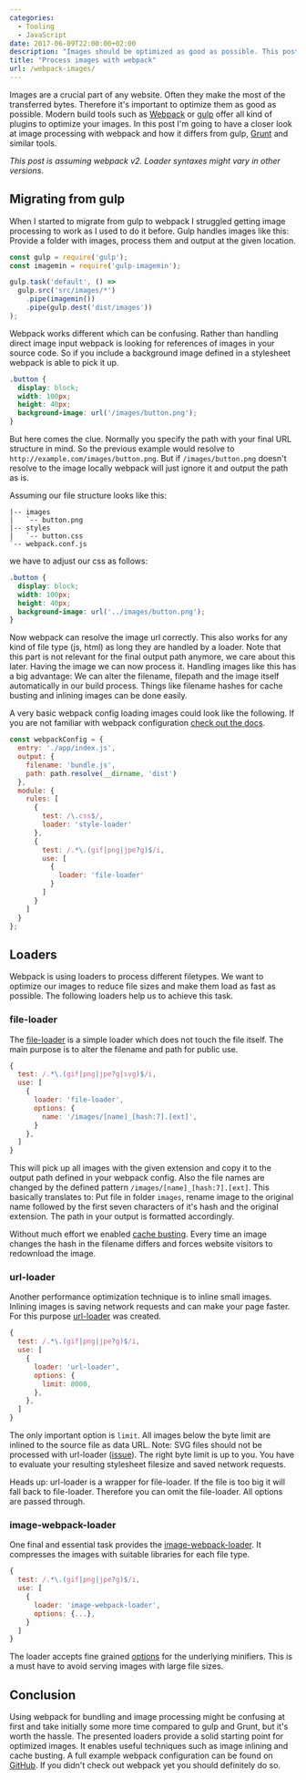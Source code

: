 ```yaml
---
categories:
  - Tooling
  - JavaScript
date: 2017-06-09T22:00:00+02:00
description: "Images should be optimized as good as possible. This post describes image processing with webpack and how it differs from gulp, Grunt and similar tools."
title: "Process images with webpack"
url: /webpack-images/
---
```


Images are a crucial part of any website. Often they make the most of the transferred bytes. Therefore it's important to optimize them as good as possible. Modern build tools such as [Webpack](https://webpack.js.org/) or [gulp](http://gulpjs.com/) offer all kind of plugins to optimize your images. In this post I'm going to have a closer look at image processing with webpack and how it differs from gulp, [Grunt](https://gruntjs.com/) and similar tools.

<!-- more -->

*This post is assuming webpack v2. Loader syntaxes might vary in other versions.*

## Migrating from gulp

When I started to migrate from gulp to webpack I struggled getting image processing to work as I used to do it before. Gulp handles images like this: Provide a folder with images, process them and output at the given location.

```javascript
const gulp = require('gulp');
const imagemin = require('gulp-imagemin');

gulp.task('default', () =>
  gulp.src('src/images/*')
    .pipe(imagemin())
    .pipe(gulp.dest('dist/images'))
);
```

Webpack works different which can be confusing. Rather than handling direct image input webpack is looking for references of images in your source code. So if you include a background image defined in a stylesheet webpack is able to pick it up.

```css
.button {
  display: block;
  width: 100px;
  height: 40px;
  background-image: url('/images/button.png');
}
```

But here comes the clue. Normally you specify the path with your final URL structure in mind. So the previous example would resolve to `http://example.com/images/button.png`. But if `/images/button.png` doesn't resolve to the image locally webpack will just ignore it and output the path as is.

Assuming our file structure looks like this:

```
|-- images
|   `-- button.png
|-- styles
|   `-- button.css
`-- webpack.conf.js
```

we have to adjust our css as follows:

```css
.button {
  display: block;
  width: 100px;
  height: 40px;
  background-image: url('../images/button.png');
}
```

Now webpack can resolve the image url correctly. This also works for any kind of file type (js, html) as long they are handled by a loader. Note that this part is not relevant for the final output path anymore, we care about this later. Having the image we can now process it. Handling images like this has a big advantage: We can alter the filename, filepath and the image itself automatically in our build process. Things like filename hashes for cache busting and inlining images can be done easily.

A very basic webpack config loading images could look like the following. If you are not familiar with webpack configuration [check out the docs](https://webpack.js.org/guides/get-started/).

```javascript
const webpackConfig = {
  entry: './app/index.js',
  output: {
    filename: 'bundle.js',
    path: path.resolve(__dirname, 'dist')
  },
  module: {
    rules: [
      {
        test: /\.css$/,
        loader: 'style-loader'
      },
      {
        test: /.*\.(gif|png|jpe?g)$/i,
        use: [
          {
            loader: 'file-loader'
          }
        ]
      }
    ]
  }
};
```

## Loaders

Webpack is using loaders to process different filetypes. We want to optimize our images to reduce file sizes and make them load as fast as possible. The following loaders help us to achieve this task.

### file-loader

The [file-loader](https://github.com/webpack-contrib/file-loader) is a simple loader which does not touch the file itself. The main purpose is to alter the filename and path for public use.

```javascript
{
  test: /.*\.(gif|png|jpe?g|svg)$/i,
  use: [
    {
      loader: 'file-loader',
      options: {
        name: '/images/[name]_[hash:7].[ext]',
      }
    },
  ]
}
```

This will pick up all images with the given extension and copy it to the output path defined in your webpack config. Also the file names are changed by the defined pattern `/images/[name]_[hash:7].[ext]`. This basically translates to: Put file in folder `images`, rename image to the original name followed by the first seven characters of it's hash and the original extension. The path in your output is formatted accordingly.

Without much effort we enabled [cache busting](https://www.keycdn.com/support/what-is-cache-busting/). Every time an image changes the hash in the filename differs and forces website visitors to redownload the image.

### url-loader

Another performance optimization technique is to inline small images. Inlining images is saving network requests and can make your page faster. For this purpose [url-loader](https://github.com/webpack-contrib/url-loader) was created.

```javascript
{
  test: /.*\.(gif|png|jpe?g)$/i,
  use: [
    {
      loader: 'url-loader',
      options: {
        limit: 8000,
      },
    },
  ]
}
```

The only important option is `limit`. All images below the byte limit are inlined to the source file as data URL. Note: SVG files should not be processed with url-loader ([issue](https://github.com/webpack-contrib/url-loader/issues/6#issuecomment-63182275)). The right byte limit is up to you. You have to evaluate your resulting stylesheet filesize and saved network requests.

<div class="notice"><p>Heads up: url-loader is a wrapper for file-loader. If the file is too big it will fall back to file-loader. Therefore you can omit the file-loader. All options are passed through.</p></div>

### image-webpack-loader

One final and essential task provides the [image-webpack-loader](https://github.com/tcoopman/image-webpack-loader). It compresses the images with suitable libraries for each file type.

```javascript
{
  test: /.*\.(gif|png|jpe?g)$/i,
  use: [
    {
      loader: 'image-webpack-loader',
      options: {...},
    }
  ]
}
```

The loader accepts fine grained [options](https://github.com/tcoopman/image-webpack-loader#usage) for the underlying minifiers. This is a must have to avoid serving images with large file sizes.

## Conclusion

Using webpack for bundling and image processing might be confusing at first and take initially some more time compared to gulp and Grunt, but it's worth the hassle. The presented loaders provide a solid starting point for optimized images. It enables useful techniques such as image inlining and cache busting. A full example webpack configuration can be found on [GitHub](https://gist.github.com/lgraubner/809b9c806c82366af34193ade5cfeb57). If you didn't check out webpack yet you should definitely do so.
